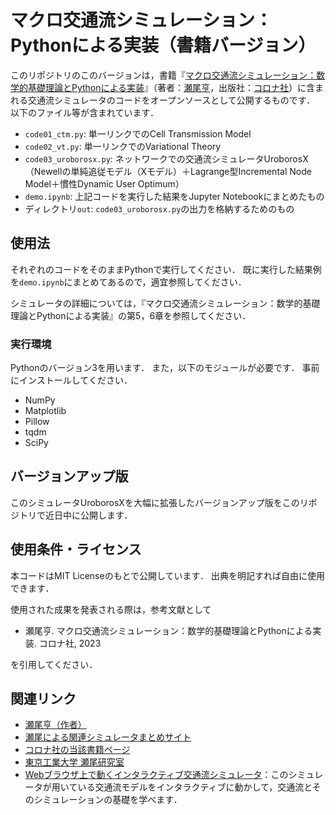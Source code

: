 # マクロ交通流シミュレーション：Pythonによる実装（書籍バージョン）

このリポジトリのこのバージョンは，書籍『[マクロ交通流シミュレーション：数学的基礎理論とPythonによる実装](https://www.coronasha.co.jp/np/isbn/9784339052794/)』（著者：[瀬尾亨](https://toruseo.jp/)，出版社：[コロナ社](https://www.coronasha.co.jp/)）に含まれる交通流シミュレータのコードをオープンソースとして公開するものです．
以下のファイル等が含まれています．

- `code01_ctm.py`: 単一リンクでのCell Transmission Model
- `code02_vt.py`: 単一リンクでのVariational Theory
- `code03_uroborosx.py`: ネットワークでの交通流シミュレータUroborosX（Newellの単純追従モデル（Xモデル）＋Lagrange型Incremental Node Model＋慣性Dynamic User Optimum）
- `demo.ipynb`: 上記コードを実行した結果をJupyter Notebookにまとめたもの
- ディレクトリ`out`: `code03_uroborosx.py`の出力を格納するためのもの


## 使用法

それぞれのコードをそのままPythonで実行してください．
既に実行した結果例を`demo.ipynb`にまとめてあるので，適宜参照してください．

シミュレータの詳細については，『マクロ交通流シミュレーション：数学的基礎理論とPythonによる実装』の第5，6章を参照してください．

### 実行環境

Pythonのバージョン3を用います．
また，以下のモジュールが必要です．
事前にインストールしてください．

- NumPy
- Matplotlib
- Pillow
- tqdm
- SciPy

## バージョンアップ版

このシミュレータUroborosXを大幅に拡張したバージョンアップ版をこのリポジトリで近日中に公開します．

## 使用条件・ライセンス

本コードはMIT Licenseのもとで公開しています．
出典を明記すれば自由に使用できます．

使用された成果を発表される際は，参考文献として

- 瀬尾亨. マクロ交通流シミュレーション：数学的基礎理論とPythonによる実装. コロナ社, 2023

を引用してください．

## 関連リンク

- [瀬尾亨（作者）](https://toruseo.jp/)
- [瀬尾による関連シミュレータまとめサイト](https://toruseo.jp/uxsim/)
- [コロナ社の当該書籍ページ](https://www.coronasha.co.jp/np/isbn/9784339052794/)
- [東京工業大学 瀬尾研究室](http://seo.cv.ens.titech.ac.jp/)
- [Webブラウザ上で動くインタラクティブ交通流シミュレータ](http://seo.cv.ens.titech.ac.jp/traffic-flow-demo/bottleneck_jp.html)：このシミュレータが用いている交通流モデルをインタラクティブに動かして，交通流とそのシミュレーションの基礎を学べます．